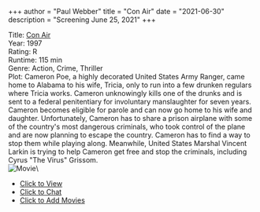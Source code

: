 +++
author = "Paul Webber"
title = "Con Air"
date = "2021-06-30"
description = "Screening June 25, 2021"
+++

Title: [Con Air](https://www.rottentomatoes.com/m/con_air/)\
Year: 1997\
Rating: R\
Runtime: 115 min\
Genre: Action, Crime, Thriller\
Plot: Cameron Poe, a highly decorated United States Army Ranger, came home to Alabama to his wife, Tricia, only to run into a few drunken regulars where Tricia works. Cameron unknowingly kills one of the drunks and is sent to a federal penitentiary for involuntary manslaughter for seven years. Cameron becomes eligible for parole and can now go home to his wife and daughter. Unfortunately, Cameron has to share a prison airplane with some of the country's most dangerous criminals, who took control of the plane and are now planning to escape the country. Cameron has to find a way to stop them while playing along. Meanwhile, United States Marshal Vincent Larkin is trying to help Cameron get free and stop the criminals, including Cyrus "The Virus" Grissom.\
![Movie](https://m.media-amazon.com/images/M/MV5BMGZmNGIxMTYtMmVjMy00YzhkLWIyOTktNTExZGFiYjNiNzdlXkEyXkFqcGdeQXVyMTQxNzMzNDI@._V1_SX300.jpg)\

* [Click to View](https://s.kast.live/g/9da8ll3kwkh)
* [Click to Chat](https://meet.jit.si/UAFSA)
* [Click to Add Movies](https://docs.google.com/spreadsheets/d/1ndfumzZ3xnx3cYl-mEmQvv08YH9JOq8IUEzZLYCUeAA/edit#gid=0)
